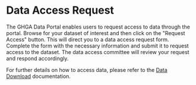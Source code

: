 # Data Access Request

The GHGA Data Portal enables users to request access to data through the portal. Browse for your dataset of interest and then click on the "Request Access" button. This will direct you to a data access request form. Complete the form with the necessary information and submit it to request access to the dataset. The data access committee will review your request and respond accordingly.

For further details on how to access data, please refer to the [Data Download](./data_download.md) documentation.
